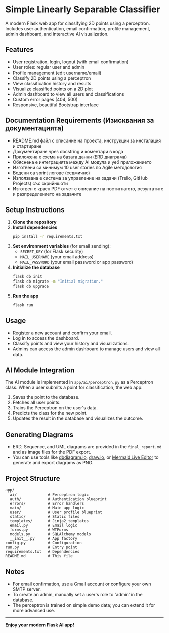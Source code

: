 # Simple Linearly Separable Classifier

A modern Flask web app for classifying 2D points using a perceptron. Includes user authentication, email confirmation, profile management, admin dashboard, and interactive AI visualization.

## Features
- User registration, login, logout (with email confirmation)
- User roles: regular user and admin
- Profile management (edit username/email)
- Classify 2D points using a perceptron
- View classification history and results
- Visualize classified points on a 2D plot
- Admin dashboard to view all users and classifications
- Custom error pages (404, 500)
- Responsive, beautiful Bootstrap interface

## Documentation Requirements (Изисквания за документацията)
- README.md файл с описание на проекта, инструкции за инсталация и стартиране
- Документиране чрез docstring и коментари в кода
- Приложена е схема на базата данни (ERD диаграма)
- Обяснена е интеграцията между AI модула и уеб приложението
- Изготвени са минимум 10 user stories по Agile методология
- Водени са sprint логове (седмично)
- Използвана е система за управление на задачи (Trello, GitHub Projects) със скрийншоти
- Изготвен е краен PDF отчет с описание на постигнатото, резултатите и разпределението на задачите

## Setup Instructions
1. **Clone the repository**
2. **Install dependencies**
   ```bash
   pip install -r requirements.txt
   ```
3. **Set environment variables** (for email sending):
   - `SECRET_KEY` (for Flask security)
   - `MAIL_USERNAME` (your email address)
   - `MAIL_PASSWORD` (your email password or app password)
4. **Initialize the database**
   ```bash
   flask db init
   flask db migrate -m "Initial migration."
   flask db upgrade
   ```
5. **Run the app**
   ```bash
   flask run
   ```

## Usage
- Register a new account and confirm your email.
- Log in to access the dashboard.
- Classify points and view your history and visualizations.
- Admins can access the admin dashboard to manage users and view all data.

## AI Module Integration
The AI module is implemented in `app/ai/perceptron.py` as a Perceptron class. When a user submits a point for classification, the web app:
1. Saves the point to the database.
2. Fetches all user points.
3. Trains the Perceptron on the user's data.
4. Predicts the class for the new point.
5. Updates the result in the database and visualizes the outcome.

## Generating Diagrams
- ERD, Sequence, and UML diagrams are provided in the `final_report.md` and as image files for the PDF export.
- You can use tools like [dbdiagram.io](https://dbdiagram.io), [draw.io](https://draw.io), or [Mermaid Live Editor](https://mermaid.live) to generate and export diagrams as PNG.

## Project Structure
```
app/
  ai/              # Perceptron logic
  auth/            # Authentication blueprint
  errors/          # Error handlers
  main/            # Main app logic
  user/            # User profile blueprint
  static/          # Static files
  templates/       # Jinja2 templates
  email.py         # Email logic
  forms.py         # WTForms
  models.py        # SQLAlchemy models
  __init__.py      # App factory
config.py          # Configuration
run.py             # Entry point
requirements.txt   # Dependencies
README.md          # This file
```

## Notes
- For email confirmation, use a Gmail account or configure your own SMTP server.
- To create an admin, manually set a user's role to 'admin' in the database.
- The perceptron is trained on simple demo data; you can extend it for more advanced use.

---
**Enjoy your modern Flask AI app!** 